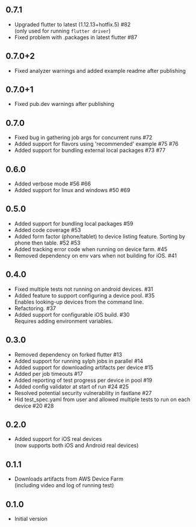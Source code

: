 ## 0.7.1
- Upgraded flutter to latest (1.12.13+hotfix.5) #82  
(only used for running `flutter driver`)
- Fixed problem with .packages in latest flutter #87

## 0.7.0+2
- Fixed analyzer warnings and added example readme after publishing

## 0.7.0+1
- Fixed pub.dev warnings after publishing

## 0.7.0
- Fixed bug in gathering job args for concurrent runs #72
- Added support for flavors using 'recommended' example #75 #76
- Added support for bundling external local packages #73 #77

## 0.6.0
- Added verbose mode #56 #66
- Added support for linux and windows #50 #69

## 0.5.0
- Added support for bundling local packages #59
- Added code coverage #53
- Added form factor (phone/tablet) to device listing feature. Sorting by phone then table. #52 #53
- Added tracking error code when running on device farm. #45
- Removed dependency on env vars when not building for iOS. #41

## 0.4.0
- Fixed multiple tests not running on android devices. #31
- Added feature to support configuring a device pool. #35  
Enables looking-up devices from the command line.
- Refactoring. #37
- Added support for configurable iOS build. #30  
Requires adding environment variables.

## 0.3.0
- Removed dependency on forked flutter #13
- Added support for running sylph jobs in parallel #14
- Added support for downloading artifacts per device #15
- Added per job timeouts #17
- Added reporting of test progress per device in pool #19
- Added config validator at start of run #24 #25
- Resolved potential security vulnerability in fastlane #27
- Hid test_spec.yaml from user and allowed multiple tests to run on each device #20 #28

## 0.2.0
- Added support for iOS real devices  
(now supports both iOS and Android real devices)

## 0.1.1

- Downloads artifacts from AWS Device Farm  
(including video and log of running test)

## 0.1.0

- Initial version
